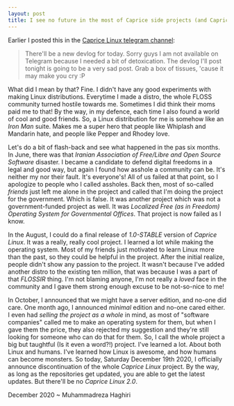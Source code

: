 ```yaml
---
layout: post
title: I see no future in the most of Caprice side projects (and Caprice herself!)
---
```


Earlier I posted this in the [Caprice Linux telegram channel](https://t.me/capricelinux): 

> There'll be a new devlog for today. Sorry guys I am not available on Telegram because I needed a bit of detoxication. The devlog I'll post tonight is going to be a very sad post. Grab a box of tissues, 'cause it may make you cry :P 

What did I mean by that? Fine. I didn't have any good experiments with making Linux distributions. Everytime I made a distro, the whole FLOSS community turned hostile towards me. Sometimes I did think their moms paid me to that! By the way, in my defence, each time I also found a world of cool and good friends. So, a Linux distribution for me is somehow like an _Iron Man_ suite. Makes me a super hero that people like Whiplash and Mandarin hate, and people like Pepper and Rhodey love. 

Let's do a bit of flash-back and see what happened in the pas six months. In June, there was that _Iranian Association of Free/Libre and Open Source Software_ disaster. I became a candidate to defend digital freedoms in a legal and good way, but again I found how asshole a community can be. It's neither my nor their fault. It's everyone's! All of us failed at that point, so I apologize to people who I called assholes. Back then, most of so-called _friends_ just left me alone in the project and called that I'm doing the project for the government. Which is false. It was another project which was not a government-funded project as well. It was _Localized Free (as in Freedom) Operating System for Governmental Offices_. That project is now failed as I know. 

In the August, I could do a final release of _1.0-STABLE_ version of _Caprice Linux_. It was a really, really cool project. I learned a lot while making the operating system. Most of my friends just motivated to learn Linux more than the past, so they could be helpful in the project. After the initial realize, people didn't show any passion to the project. It wasn't because I've added another distro to the existing ten million, that was because I was a part of that _FLOSSIR_ thing. I'm not blaming anyone, I'm not really a _loved_ face in the community and I gave them strong enough excuse to be not-so-nice to me! 

In October, I announced that we might have a server edition, and no-one did care. One month ago, I announced _minimal_ edition and no-one cared either. I even had _selling the project as a whole_ in mind, as most of "software companies" called me to make an operating system for them, but when I gave them the price, they also rejected my suggestion and they're still looking for someone who can do that for them. So, I call the whole project a big but taughtful (Is it even a word?!) project. I've learned a lot. About both Linux and humans. I've learned how Linux is awesome, and how humans can become monsters. So today, Saturday December 19th 2020, I officially announce discontinuation of the whole _Caprice Linux_ project. By the way, as long as the repositories get updated, you are able to get the latest updates. But there'll be no _Caprice Linux 2.0_. 

December 2020
~ Muhammadreza Haghiri